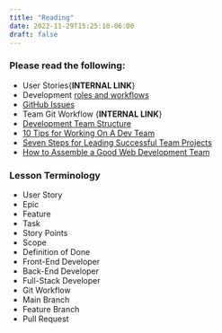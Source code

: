 ```yaml
---
title: "Reading"
date: 2022-11-29T15:25:10-06:00
draft: false
---
```


### Please read the following:
- User Stories{**INTERNAL LINK**}
- Development [roles and workflows](https://docs.google.com/document/d1y_J_-7ZzZXZbC8VmIBdNDhsJ_TLTMG9kEs9RSD42ElI/edit#) 
- [GitHub Issues](https://docs.github.com/en/issues/tracking-your-work-with-issues/quickstart)
- Team Git Workflow {**INTERNAL LINK**}
- [Development Team Structure](https://stormotion.io/blog/6-tips-on-how-to-structure-a-development-team/)
- [10 Tips for Working On A Dev Team](https://www.codecademy.com/resources/blog/tips-for-working-on-a-dev-team/)
- [Seven Steps for Leading Successful Team Projects](https://www.helloteam.com/seven-steps-for-leading-successful-team-projects)
- [How to Assemble a Good Web Development Team](https://www.scnsoft.com/blog/how-to-assemble-a-good-web-development-team)

### Lesson Terminology

- User Story
- Epic
- Feature
- Task
- Story Points
- Scope
- Definition of Done
- Front-End Developer
- Back-End Developer
- Full-Stack Developer
- Git Workflow
- Main Branch
- Feature Branch
- Pull Request
